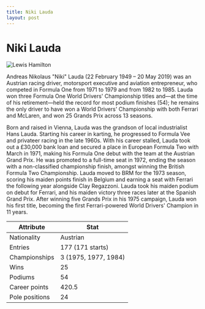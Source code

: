 ```yaml
---
title: Niki Lauda
layout: post
---
```


# Niki Lauda

![Lewis Hamilton](https://upload.wikimedia.org/wikipedia/commons/thumb/6/64/Anefo_933-1302_Niki_Lauda_29.10.1984.jpg/220px-Anefo_933-1302_Niki_Lauda_29.10.1984.jpg)

Andreas Nikolaus "Niki" Lauda (22 February 1949 – 20 May 2019) was an Austrian racing driver, motorsport executive and aviation entrepreneur, who competed in Formula One from 1971 to 1979 and from 1982 to 1985. Lauda won three Formula One World Drivers' Championship titles and—at the time of his retirement—held the record for most podium finishes (54); he remains the only driver to have won a World Drivers' Championship with both Ferrari and McLaren, and won 25 Grands Prix across 13 seasons.


Born and raised in Vienna, Lauda was the grandson of local industrialist Hans Lauda. Starting his career in karting, he progressed to Formula Vee and privateer racing in the late 1960s. With his career stalled, Lauda took out a £30,000 bank loan and secured a place in European Formula Two with March in 1971, making his Formula One debut with the team at the Austrian Grand Prix. He was promoted to a full-time seat in 1972, ending the season with a non-classified championship finish, amongst winning the British Formula Two Championship. Lauda moved to BRM for the 1973 season, scoring his maiden points finish in Belgium and earning a seat with Ferrari the following year alongside Clay Regazzoni. Lauda took his maiden podium on debut for Ferrari, and his maiden victory three races later at the Spanish Grand Prix. After winning five Grands Prix in his 1975 campaign, Lauda won his first title, becoming the first Ferrari-powered World Drivers' Champion in 11 years. 


| Attribute | Stat |
|------------------|-------|
| Nationality | Austrian |
| Entries | 177 (171 starts) |
| Championships | 3 (1975, 1977, 1984) |
| Wins | 25 |
| Podiums | 54 |
| Career points | 420.5 |
| Pole positions | 24 |


